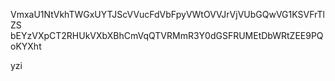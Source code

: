 VmxaU1NtVkhTWGxUYTJScVVucFdVbFpyVWtOVVJrVjVUbGQwVG1KSVFrTlZS
bEYzVXpCT2RHUkVXbXBhCmVqQTVRMmR3Y0dGSFRUMEtDbWRtZEE9PQoKYXht

yzi